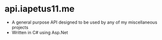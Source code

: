 # api.iapetus11.me
- A general purpose API designed to be used by any of my miscellaneous projects
- Written in C# using Asp.Net